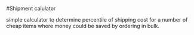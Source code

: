 #Shipment calulator

simple calculator to determine percentile of shipping cost for a number of cheap items where money could be saved by ordering in bulk.
